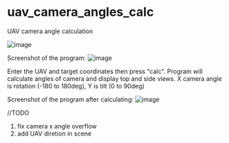 # uav_camera_angles_calc
UAV camera angle calculation

![image](https://user-images.githubusercontent.com/61833299/194166350-17aa6b81-3013-47b7-b6a7-ab51e078fc34.png)

Screenshot of the program:
![image](https://user-images.githubusercontent.com/61833299/194161927-63f8586c-3f94-42b2-9a95-ab2aa74e7342.png)

Enter the UAV and target coordinates then press "calc". 
Program will calculate angles of camera and display top and side views. 
X camera angle is rotation (-180 to 180deg), Y is tilt (0 to 90deg) 

Screenshot of the program after calculating:
![image](https://user-images.githubusercontent.com/61833299/194166825-ff662379-b983-4519-9dea-56117e4b4c93.png)

//TODO 
1. fix camera x angle overflow
2. add UAV diretion in scene

